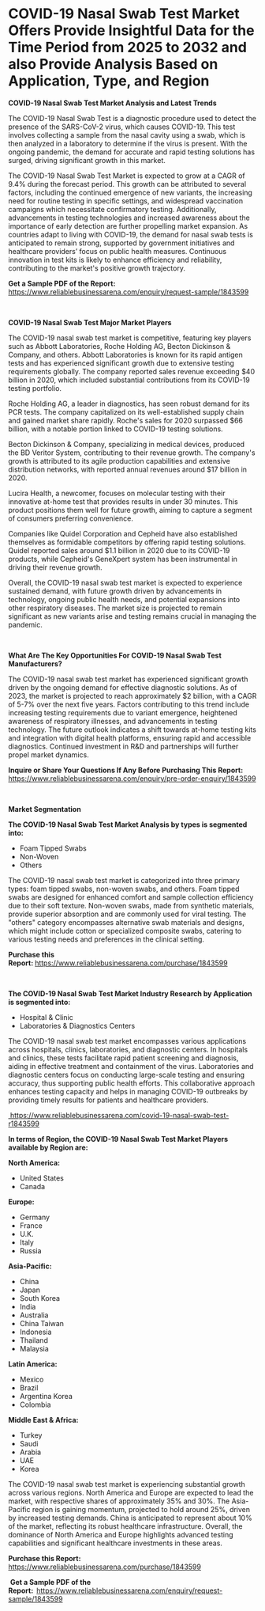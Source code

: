 <p><h1>COVID-19 Nasal Swab Test Market Offers Provide Insightful Data for the Time Period from 2025 to 2032 and also Provide Analysis Based on Application, Type, and Region</h1></p><p><strong>COVID-19 Nasal Swab Test Market Analysis and Latest Trends</strong></p>
<p><p>The COVID-19 Nasal Swab Test is a diagnostic procedure used to detect the presence of the SARS-CoV-2 virus, which causes COVID-19. This test involves collecting a sample from the nasal cavity using a swab, which is then analyzed in a laboratory to determine if the virus is present. With the ongoing pandemic, the demand for accurate and rapid testing solutions has surged, driving significant growth in this market.</p><p>The COVID-19 Nasal Swab Test Market is expected to grow at a CAGR of 9.4% during the forecast period. This growth can be attributed to several factors, including the continued emergence of new variants, the increasing need for routine testing in specific settings, and widespread vaccination campaigns which necessitate confirmatory testing. Additionally, advancements in testing technologies and increased awareness about the importance of early detection are further propelling market expansion. As countries adapt to living with COVID-19, the demand for nasal swab tests is anticipated to remain strong, supported by government initiatives and healthcare providers’ focus on public health measures. Continuous innovation in test kits is likely to enhance efficiency and reliability, contributing to the market's positive growth trajectory.</p></p>
<p><strong>Get a Sample PDF of the Report:&nbsp;</strong> <a href="https://www.reliablebusinessarena.com/enquiry/request-sample/1843599?utm_campaign=2146&utm_medium=2&utm_source=Github&utm_content=ia&utm_term=14042025&utm_id=covid-19-nasal-swab-test">https://www.reliablebusinessarena.com/enquiry/request-sample/1843599</a></p>
<p>&nbsp;</p>
<p><strong>COVID-19 Nasal Swab Test Major Market Players</strong></p>
<p><p>The COVID-19 nasal swab test market is competitive, featuring key players such as Abbott Laboratories, Roche Holding AG, Becton Dickinson & Company, and others. Abbott Laboratories is known for its rapid antigen tests and has experienced significant growth due to extensive testing requirements globally. The company reported sales revenue exceeding $40 billion in 2020, which included substantial contributions from its COVID-19 testing portfolio.</p><p>Roche Holding AG, a leader in diagnostics, has seen robust demand for its PCR tests. The company capitalized on its well-established supply chain and gained market share rapidly. Roche's sales for 2020 surpassed $66 billion, with a notable portion linked to COVID-19 testing solutions.</p><p>Becton Dickinson & Company, specializing in medical devices, produced the BD Veritor System, contributing to their revenue growth. The company's growth is attributed to its agile production capabilities and extensive distribution networks, with reported annual revenues around $17 billion in 2020.</p><p>Lucira Health, a newcomer, focuses on molecular testing with their innovative at-home test that provides results in under 30 minutes. This product positions them well for future growth, aiming to capture a segment of consumers preferring convenience.</p><p>Companies like Quidel Corporation and Cepheid have also established themselves as formidable competitors by offering rapid testing solutions. Quidel reported sales around $1.1 billion in 2020 due to its COVID-19 products, while Cepheid's GeneXpert system has been instrumental in driving their revenue growth.</p><p>Overall, the COVID-19 nasal swab test market is expected to experience sustained demand, with future growth driven by advancements in technology, ongoing public health needs, and potential expansions into other respiratory diseases. The market size is projected to remain significant as new variants arise and testing remains crucial in managing the pandemic.</p></p>
<p>&nbsp;</p>
<p><strong>What Are The Key Opportunities For COVID-19 Nasal Swab Test Manufacturers?</strong></p>
<p><p>The COVID-19 nasal swab test market has experienced significant growth driven by the ongoing demand for effective diagnostic solutions. As of 2023, the market is projected to reach approximately $2 billion, with a CAGR of 5-7% over the next five years. Factors contributing to this trend include increasing testing requirements due to variant emergence, heightened awareness of respiratory illnesses, and advancements in testing technology. The future outlook indicates a shift towards at-home testing kits and integration with digital health platforms, ensuring rapid and accessible diagnostics. Continued investment in R&D and partnerships will further propel market dynamics.</p></p>
<p><strong>Inquire or Share Your Questions If Any Before Purchasing This Report:</strong> <a href="https://www.reliablebusinessarena.com/enquiry/pre-order-enquiry/1843599?utm_campaign=2146&utm_medium=2&utm_source=Github&utm_content=ia&utm_term=14042025&utm_id=covid-19-nasal-swab-test">https://www.reliablebusinessarena.com/enquiry/pre-order-enquiry/1843599</a></p>
<p>&nbsp;</p>
<p><strong>Market Segmentation</strong></p>
<p><strong>The COVID-19 Nasal Swab Test Market Analysis by types is segmented into:</strong></p>
<p><ul><li>Foam Tipped Swabs</li><li>Non-Woven</li><li>Others</li></ul></p>
<p><p>The COVID-19 nasal swab test market is categorized into three primary types: foam tipped swabs, non-woven swabs, and others. Foam tipped swabs are designed for enhanced comfort and sample collection efficiency due to their soft texture. Non-woven swabs, made from synthetic materials, provide superior absorption and are commonly used for viral testing. The "others" category encompasses alternative swab materials and designs, which might include cotton or specialized composite swabs, catering to various testing needs and preferences in the clinical setting.</p></p>
<p><strong>Purchase this Report:&nbsp;</strong><a href="https://www.reliablebusinessarena.com/purchase/1843599?utm_campaign=2146&utm_medium=2&utm_source=Github&utm_content=ia&utm_term=14042025&utm_id=covid-19-nasal-swab-test">https://www.reliablebusinessarena.com/purchase/1843599</a></p>
<p>&nbsp;</p>
<p><strong>The COVID-19 Nasal Swab Test Market Industry Research by Application is segmented into:</strong></p>
<p><ul><li>Hospital & Clinic</li><li>Laboratories & Diagnostics Centers</li></ul></p>
<p><p>The COVID-19 nasal swab test market encompasses various applications across hospitals, clinics, laboratories, and diagnostic centers. In hospitals and clinics, these tests facilitate rapid patient screening and diagnosis, aiding in effective treatment and containment of the virus. Laboratories and diagnostic centers focus on conducting large-scale testing and ensuring accuracy, thus supporting public health efforts. This collaborative approach enhances testing capacity and helps in managing COVID-19 outbreaks by providing timely results for patients and healthcare providers.</p></p>
<p><a href="https://www.reliablebusinessarena.com/covid-19-nasal-swab-test-r1843599?utm_campaign=2146&utm_medium=2&utm_source=Github&utm_content=ia&utm_term=14042025&utm_id=covid-19-nasal-swab-test">&nbsp;https://www.reliablebusinessarena.com/covid-19-nasal-swab-test-r1843599</a></p>
<p><strong>In terms of Region, the COVID-19 Nasal Swab Test Market Players available by Region are:</strong></p>
<p>
    <p> <strong> North America: </strong>
        <ul>
            <li>United States</li>
            <li>Canada</li>
        </ul>
        </p> 
    <p> <strong> Europe: </strong>
        <ul>
            <li>Germany</li>
            <li>France</li>
            <li>U.K.</li>
            <li>Italy</li>
            <li>Russia</li>
        </ul>
        </p> 
    <p> <strong> Asia-Pacific: </strong>
        <ul>
            <li>China</li>
            <li>Japan</li>
            <li>South Korea</li>
            <li>India</li>
            <li>Australia</li>
            <li>China Taiwan</li>
            <li>Indonesia</li>
            <li>Thailand</li>
            <li>Malaysia</li>
        </ul>
        </p> 
    <p> <strong> Latin America: </strong>
        <ul>
            <li>Mexico</li>
            <li>Brazil</li>
            <li>Argentina Korea</li>
            <li>Colombia</li>
        </ul>
        </p> 
    <p> <strong> Middle East & Africa: </strong>
        <ul>
            <li>Turkey</li>
            <li>Saudi</li>
            <li>Arabia</li>
            <li>UAE</li>
            <li>Korea</li>
        </ul>
    </p>
    </p>
<p><p>The COVID-19 nasal swab test market is experiencing substantial growth across various regions. North America and Europe are expected to lead the market, with respective shares of approximately 35% and 30%. The Asia-Pacific region is gaining momentum, projected to hold around 25%, driven by increased testing demands. China is anticipated to represent about 10% of the market, reflecting its robust healthcare infrastructure. Overall, the dominance of North America and Europe highlights advanced testing capabilities and significant healthcare investments in these areas.</p></p>
<p><strong>Purchase this Report: </strong><a href="https://www.reliablebusinessarena.com/purchase/1843599?utm_campaign=2146&utm_medium=2&utm_source=Github&utm_content=ia&utm_term=14042025&utm_id=covid-19-nasal-swab-test">https://www.reliablebusinessarena.com/purchase/1843599</a></p>
<p>&nbsp;<strong>Get a Sample PDF of the Report:&nbsp;&nbsp;</strong><a href="https://www.reliablebusinessarena.com/enquiry/request-sample/1843599?utm_campaign=2146&utm_medium=2&utm_source=Github&utm_content=ia&utm_term=14042025&utm_id=covid-19-nasal-swab-test">https://www.reliablebusinessarena.com/enquiry/request-sample/1843599</a></p>
<p><strong></strong></p>
<p><p></p><p></p><p></p></p>